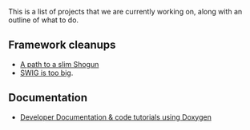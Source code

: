 This is a list of projects that we are currently working on, along with an outline of what to do.

## Framework cleanups
 * [A path to a slim Shogun](Shogun-slim)
 * [SWIG is too big](SWIG-issues).

## Documentation
 * [Developer Documentation & code tutorials using Doxygen](Doxygen_documentation)